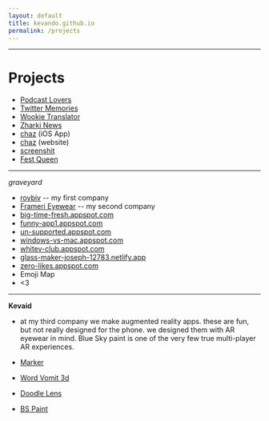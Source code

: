 ```yaml
---
layout: default
title: kevando.github.io
permalink: /projects
---
```


---

# **Projects**



- [Podcast Lovers](http://podcastlovers.com)
- [Twitter Memories](http://twittermemories.com)
- [Wookie Translator](https://wookietranslator.com)
- [Zharki News](https://www.zharki.net)
- [chaz](https://apps.apple.com/us/app/chaz-recommendations/id1234092253) (iOS App)
- [chaz](https://www.chaz.co) (website)
- [screenshit](http://github.com/kevando/screenshit)
- [Fest Queen](https://apps.apple.com/us/app/fest-queen/id1223610734)


---

_graveyard_

- [roybiv](www.roybiv.net) -- my first company
- [Frameri Eyewear](www.instagram.com/frameri) -- my second company
- [big-time-fresh.appspot.com](http://big-time-fresh.appspot.com)
- [funny-app1.appspot.com](http://funny-app1.appspot.com/)
- [un-supported.appspot.com](http://un-supported.appspot.com/)
- [windows-vs-mac.appspot.com](http://windows-vs-mac.appspot.com) 
- [whitev-club.appspot.com](http://whitev-club.appspot.com)
- [glass-maker-joseph-12783.netlify.app](https://glass-maker-joseph-12783.netlify.app/)
- [zero-likes.appspot.com](http://zero-likes.appspot.com/)
- Emoji Map
- <3

---

**Kevaid**



- at my third company we make augmented reality apps. these are fun, but not really designed for the phone. we designed them with AR eyewear in mind. Blue Sky paint is one of the very few true multi-player AR experiences.

- [Marker](https://twitter.com/kevando_/status/914350723428704256)
- [Word Vomit 3d](https://apps.apple.com/us/app/word-vomit-3d/id1314707004)
- [Doodle Lens](http://doodlelens.app)
- [BS Paint](http://bspaint.net)


